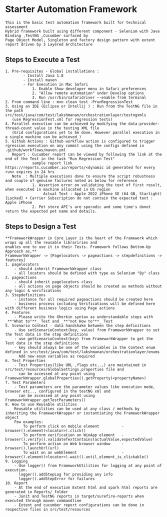 # Starter Automation Framework

    This is the basic test automation framework built for technical assessment
    Hybrid framework built using different component - Selenium with Java Binding ,TestNG ,Cucumber surfaced by
    Page Object Model, Singleton and factory design pattern with extent report driven by 3 Layered Architecture


## Steps to Execute a Test

    1. Pre-requisites - Global installations :
            - Install Java 1.8 
            - Install maven
            - For Execution in Mac Safari 
                1. Enable Show developer menu in Safari preferences
                2. "Allow remote automation" under Develop options
                3. Run /usr/bin/safaridriver –-enable from terminal
    2. From command line : mvn clean test -PrunRegressionTest
    3. Using an IDE (Eclipse or Intellij ) : Run from the TestNG file in the path src/test/java/com/test/lakshmanan/orchestrationlayer/testngxmls
       (use RegressionTest.xml for regression tests)
    4. Parallel execution can be achieved by modifying the data-provider-thread-count value in the testing XML file 
       (Grid configurations yet to be done. However parallel execution in a single machine can be achieved )
    5. Github Actions : Github workflow action is configured to trigger rgression execution on any commit using the configs defined in .github/workflows/maven.yml
       Report : Cucumber report can be viewed by following the link at the end of the Test in the task "Run Regression Test"  
                sample report link https://reports.cucumber.io/reports/<dynamic id generated for every run> expires in 24 hrs
       Note  : Multiple executions done to ensure the script robustness and couple of genuine failures noted as below for reference
                1. Assertion error on validating the text of first result, when executed in machine allocated in US region
                     Actual Text : Apple 2022 iPhone SE (64 GB, Starlight) [Locked] + Carrier Subscription do not contain the expected text : Apple iPhone
                2. Pet store API's are sporadic and some time's donot return the expected pet name and details.

## Steps to Design a Test

    **FrameworkWrapper in Core Layer is the heart of the Framework which wraps up all the reusable librariries and 
    enables one to use it in their Tests. Framework follows Bottom-Up Approach as,**
    FrameworkWrapper -> [Pagelocators -> pageactions -> stepdefinitions -> features]
    1. pagelocators 
        - should inherit FrameworkWrapper class
        - all locators should be defined with type as Selenium "By" class
    2. pageactions
        - should inherit pagelocators class
        - all actions on page objects should be created as methods without any logic & verifications
    3. Stepdefinitions
        - instance for all required pageactions should be created here
        - business process including Verifications will be defined here with different business logics using Page actions
    4. Features
        - Please write the Gherkin syntax as understandable steps with _**"What to"**_ Test and _**"not How to"**_ Test
    5. Scenario Context - data handshake between the step definitions
        - Use setScenarioContext(key, value) from FrameworkWrapper to set the Test data in the step definitions
        - use getScenarioContext(key) from FrameworkWrapper to get the Test data in the step definitions
        - key should always be one of the variables in the Context enum defined in src/test/java/com/test/lakshmanan/orchestrationlayer/enums
          Add new enum variables as required
    6. Test Properties
        - Test Properties(like URL ,flags etc..,) are maintained in src/test/resources/GlobalSettings.properties file and 
          can be accessed at any point using FrameworkWrapper.globalProperties().getProperty(<propertyName>)
    7. Test Parameters
        - Test parameters are the parameter values like execution mode, browser etc.., configured in the testNG xml and 
          can be accessed at any point using FrameworkWrapper.getTestParameters()
    8. How to use Reusable utilities
        Reusable utilities can be used at any class / methods by inheriting the FrameworkWrapper or instantiating the FrameworkWrapper object
        Few examples:
            To perform click on mobile element          - browser().element(<locator>).click()
            To perform verification on WinApp element   - browser().verify().validateTextContains(actualValue,expectedValue)
            To perform action on Web browser window     - browser().launchUrl(url)
            To wait on an webElement                    - browser().element(<locator>).wait().until_element_is_clickable()
    9. Logging
        - Use logger() from FrameworkUtilities for logging at any point of execution.
          logger().addStepLog for providing any info
          logger().addStepError for failures
    10. Report
        - At the end of execution Extent html and spark html reports are generated in Reports/ folder
        - Junit and TestNG reports in target/surefire-reports when executed through maven commandline
        - Extent and cucumber report configurations can be done in respective files in src/test/resources


